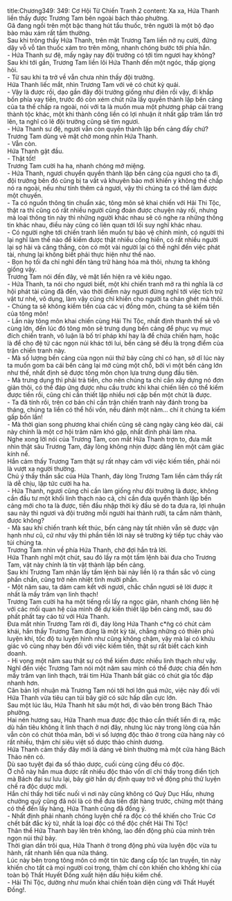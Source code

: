 title:Chương349: 349: Cơ Hội Từ Chiến Tranh 2
content:
Xa xa, Hứa Thanh liền thấy được Trương Tam bên ngoài bách thảo phường.<br>Gã đang ngồi trên một bậc thang hút tẩu thuốc, trên người là một bộ đạo bào màu xám rất tầm thường.<br>Sau khi trông thấy Hứa Thanh, trên mặt Trương Tam liền nở nụ cười, đứng dậy vỗ vỗ tàn thuốc xám tro trên mông, nhanh chóng bước tới phía hắn.<br>- Hứa Thanh sư đệ, mấy ngày nay đội trưởng có tới tìm ngươi hay không?<br>Sau khi tới gần, Trương Tam liền lôi Hứa Thanh đến một ngóc, thấp giọng hỏi.<br>- Từ sau khi ta trở về vẫn chưa nhìn thấy đội trưởng.<br>Hứa Thanh liếc mắt, nhìn Trương Tam với vẻ có chút kỳ quái.<br>- Vậy là được rồi, dạo gần đây đội trưởng giống như điên rồi vậy, đi khắp bốn phía vay tiền, trước đó còn xém chút nữa lấy quyền thành lập bến cảng của ta thế chấp ra ngoài, nói với ta là muốn mua một phương pháp cải trang thành tộc khác, một khi thành công liền có lợi nhuận ít nhất gấp trăm lần trở lên, ta nghĩ có lẽ đội trưởng cũng sẽ tìm ngươi.<br>- Hứa Thanh sư đệ, ngươi vẫn còn quyền thành lập bến cảng đấy chứ?<br>Trương Tam dùng vẻ mặt chờ mong nhìn Hứa Thanh.<br>- Vẫn còn.<br>Hứa Thanh gật đầu.<br>- Thật tốt!<br>Trương Tam cười ha ha, nhanh chóng mở miệng.<br>- Hứa Thanh, ngươi chuyển quyền thành lập bến cảng của ngươi cho ta đi, đội trưởng bên đó cũng bị ta vất vả khuyên bảo mới khiến y không thế chấp nó ra ngoài, nếu như tính thêm cả ngươi, vậy thì chúng ta có thể làm được một chuyến.<br>- Ta có nguồn thông tin chuẩn xác, tông môn sẽ khai chiến với Hải Thi Tộc, thật ra thì cũng có rất nhiều người cũng đoán được chuyện này rồi, nhưng mà loại thông tin này thì những người khác nhau sẽ có nghe ra những thông tin khác nhau, điều này cũng có liên quan tới lối suy nghĩ khác nhau.<br>- Có người nghe tới chiến tranh liền muốn tự bảo vệ chính mình, có người thì lại nghĩ làm thế nào để kiếm được thật nhiều cống hiến, có rất nhiều người lại sợ hãi và căng thẳng, còn có một vài người lại có thể nghĩ đến việc phát tài, nhưng lại không biết phải thực hiện như thế nào.<br>- Bọn họ tối đa chỉ nghĩ đến tàng trữ hàng hóa mà thôi, nhưng ta không giống vậy.<br>Trương Tam nói đến đây, vẻ mặt liền hiện ra vẻ kiêu ngạo.<br>- Hứa Thanh, ta nói cho ngươi biết, một khi chiến tranh mở ra thì nghĩa là cơ hội phát tài cũng đã đến, vào thời điểm này ngươi đừng nghĩ tới việc tích trữ vật tư nhé, vô dụng, làm vậy cũng chỉ khiến cho người ta chán ghét mà thôi.<br>- Chúng ta sẽ không kiếm tiền của các vị đồng môn, chúng ta sẽ kiếm tiền của tông môn!<br>- Lần này tông môn khai chiến cùng Hải Thi Tộc, nhất định thanh thế sẽ vô cùng lớn, đến lúc đó tông môn sẽ trưng dụng bến cảng để phục vụ mục đích chiến tranh, vô luận là bố trí pháp khí hay là để chứa chiến hạm, hoặc là để cho đệ tử các ngọn núi khác tới lui, bến cảng sẽ đều là trọng điểm của trận chiến tranh này.<br>- Mà số lượng bến cảng của ngọn núi thứ bảy cũng chỉ có hạn, sở dĩ lúc này ta muốn gom ba cái bến cảng lại mở cùng một chỗ, bởi vì một bến cảng lớn như thế, nhất định sẽ được tông môn chọn lựa trưng dụng đầu tiên.<br>- Mà trưng dụng thì phải trả tiền, cho nên chúng ta chỉ cần xây dựng nó đơn giản thôi, có thể đáp ứng được nhu cầu trước khi khai chiến liền có thể kiếm được tiền rồi, cũng chỉ cần thiết lập nhiều nơi cập bến một chút là được.<br>- Ta đã tính rồi, trên cơ bản chỉ cần trận chiến tranh này đánh trong ba tháng, chúng ta liền có thể hồi vốn, nếu đánh một năm… chí ít chúng ta kiếm gấp bốn lần!<br>- Mà thời gian song phương khai chiến cũng sẽ càng ngày càng kéo dài, cái này chính là một cơ hội trăm năm khó gặp, nhất định phải làm nha.<br>Nghe xong lời nói của Trương Tam, con mắt Hứa Thanh trợn to, đưa mắt nhìn thật sâu Trương Tam, đáy lòng không nhịn được dâng lên một cảm giác kính nể.<br>Hắn cảm thấy Trương Tam thật sự rất nhạy cảm với việc kiếm tiền, phải nói là vượt xa người thường.<br>Chú ý thấy thần sắc của Hứa Thanh, đáy lòng Trương Tam liền cảm thấy rất là dễ chịu, lập tức cười ha ha.<br>- Hứa Thanh, ngươi cũng chỉ cần làm giống như đội trưởng là được, không cần đầu tư một khối linh thạch nào cả, chỉ cần đưa quyển thành lập bến cảng mới cho ta là được, tiền đầu nhập thời kỳ đầu sẽ do ta đưa ra, lợi nhuận sau này thì ngươi và đội trưởng mỗi người hai thành rưỡi, ta cầm năm thành, được không?<br>- Mà sau khi chiến tranh kết thúc, bến cảng này tất nhiên vẫn sẽ được vận hạnh như cũ, cứ như vậy thì phần tiền lời này sẽ trường kỳ tiếp tục chảy vào túi chúng ta.<br>Trương Tam nhìn về phía Hứa Thanh, chờ đợi hắn trả lời.<br>Hứa Thanh nghĩ một chút, sau đó lấy ra một tấm lệnh bài đưa cho Trương Tam, vật này chính là tín vật thành lập bến cảng.<br>Sau khi Trương Tam nhận lấy tấm lệnh bài này liền lộ ra thần sắc vô cùng phấn chấn, cũng trở nên nhiệt tình mười phần.<br>- Một năm sau, ta dám cam kết với ngươi, chắc chắn ngươi sẽ lời được ít nhất là mấy trăm vạn linh thạch!<br>Trương Tam cười ha ha một tiếng rồi lấy ra ngọc giản, nhanh chóng liên hệ với các mối quan hệ của mình để dự kiến thiết lập bến cảng mới, sau đó phất phất tay cáo từ với Hứa Thanh.<br>Đưa mắt nhìn Trương Tam rời đi, đáy lòng Hứa Thanh c*̃ng có chút cảm khái, hắn thấy Trương Tam đúng là một kỳ tài, chẳng những có thiên phú luyện khí, tốc độ tu luyện hình như cũng không chậm, vậy mà lại có khứu giác vô cùng nhạy bén đối với việc kiếm tiền, thật sự rất biết cách kinh doanh.<br>- Hi vọng một năm sau thật sự có thể kiếm được nhiều linh thạch như vậy.<br>Nghĩ đến việc Trương Tam nói một năm sau mình có thể được chia đến hơn mấy trăm vạn linh thạch, trái tim Hứa Thanh bất giác có chút gia tốc đập nhanh hơn.<br>Căn bản lợi nhuận mà Trương Tam nói tới hơi lớn quá mức, việc này đối với Hứa Thanh vừa tiêu cạn túi bây giờ có sức hấp dẫn cực lớn.<br>Sau một lúc lâu, Hứa Thanh hít sâu một hơi, đi vào bên trong Bách Thảo phường.<br>Hai nén hương sau, Hứa Thanh mua được độc thảo cần thiết liền đi ra, mặc dù hắn tiêu không ít linh thạch ở nơi đây, nhưng lúc này trong lòng của hắn vẫn còn có chút thỏa mãn, bởi vì số lượng độc thảo ở trong cửa hàng này có rất nhiều, thậm chí siêu việt số dược thảo chính dương.<br>Hứa Thanh cảm thấy đây mới là dáng vẻ bình thường mà một cửa hàng Bách Thảo nên có.<br>Dù sao tuyệt đại đa số thảo dược, cuối cùng cũng đều có độc.<br>Ở chỗ này hắn mua được rất nhiều độc thảo vốn dĩ chỉ thấy trong điển tịch mà Bách đại sư lưu lại, bây giờ hắn dự định quay trở về động phủ thử luyện chế ra độc dược mới.<br>Hắn chỉ thấy hơi tiếc nuối vì nơi này cũng không có Quỷ Dục Hấu, nhưng chưởng quỹ cũng đã nói là có thể đưa tiền đặt hàng trước, chừng một tháng có thể đến lấy hàng, Hứa Thanh cũng đã đồng ý.<br>- Nhất định phải nhanh chóng luyện chế ra độc có thể khiến cho Trúc Cơ chết bất đắc kỳ tử, nhất là loại độc có thể độc chết Hải Thi Tộc!<br>Thân thể Hứa Thanh bay lên trên không, lao đến động phủ của mình trên ngọn núi thứ bảy.<br>Thời gian dần trôi qua, Hứa Thanh ở trong động phủ vừa luyện độc vừa tu hành, rất nhanh liền qua nửa tháng.<br>Lúc này bên trong tông môn có một tin tức đang cấp tốc lan truyền, tin này khiến cho tất cả mọi người coi trọng, thậm chí còn khiến cho không khí của toàn bộ Thất Huyết Đồng xuất hiện dấu hiệu kiềm chế.<br>- Hải Thi Tộc, dường như muốn khai chiến toàn diện cùng với Thất Huyết Đồng!.<br>